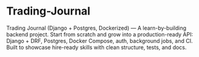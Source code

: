 # Trading-Journal
Trading Journal (Django + Postgres, Dockerized) — A learn-by-building backend project. Start from scratch and grow into a production-ready API: Django + DRF, Postgres, Docker Compose, auth, background jobs, and CI. Built to showcase hire-ready skills with clean structure, tests, and docs.
